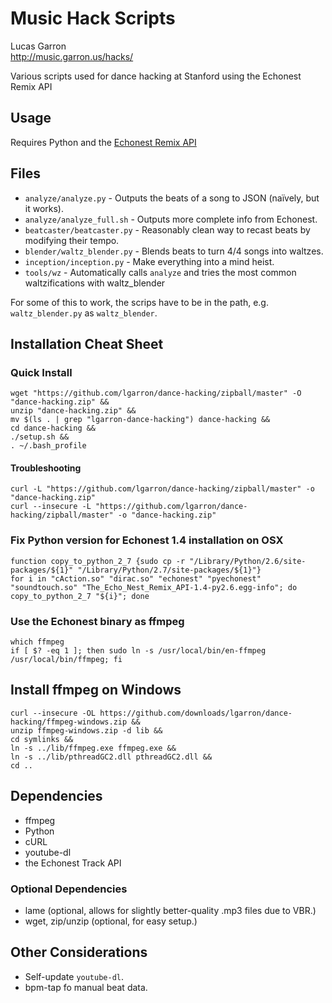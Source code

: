 # Music Hack Scripts
Lucas Garron  
<http://music.garron.us/hacks/>

Various scripts used for dance hacking at Stanford using the Echonest Remix API

## Usage
Requires Python and the [Echonest Remix API](https://code.google.com/p/echo-nest-remix/)

## Files

- `analyze/analyze.py` - Outputs the beats of a song to JSON (naïvely, but it works).
- `analyze/analyze_full.sh` - Outputs more complete info from Echonest.
- `beatcaster/beatcaster.py` - Reasonably clean way to recast beats by modifying their tempo.
- `blender/waltz_blender.py` - Blends beats to turn 4/4 songs into waltzes.
- `inception/inception.py` - Make everything into a mind heist.
- `tools/wz` - Automatically calls `analyze` and tries the most common waltzifications with waltz_blender

For some of this to work, the scrips have to be in the path, e.g. `waltz_blender.py` as `waltz_blender`.

## Installation Cheat Sheet

### Quick Install

    wget "https://github.com/lgarron/dance-hacking/zipball/master" -O "dance-hacking.zip" &&
    unzip "dance-hacking.zip" &&
    mv $(ls . | grep "lgarron-dance-hacking") dance-hacking &&
    cd dance-hacking &&
    ./setup.sh &&
    . ~/.bash_profile

#### Troubleshooting

    curl -L "https://github.com/lgarron/dance-hacking/zipball/master" -o "dance-hacking.zip"
    curl --insecure -L "https://github.com/lgarron/dance-hacking/zipball/master" -o "dance-hacking.zip"

### Fix Python version for Echonest 1.4 installation on OSX

    function copy_to_python_2_7 {sudo cp -r "/Library/Python/2.6/site-packages/${1}" "/Library/Python/2.7/site-packages/${1}"}
    for i in "cAction.so" "dirac.so" "echonest" "pyechonest" "soundtouch.so" "The_Echo_Nest_Remix_API-1.4-py2.6.egg-info"; do copy_to_python_2_7 "${i}"; done

### Use the Echonest binary as ffmpeg

    which ffmpeg
    if [ $? -eq 1 ]; then sudo ln -s /usr/local/bin/en-ffmpeg /usr/local/bin/ffmpeg; fi

## Install ffmpeg on Windows

    curl --insecure -OL https://github.com/downloads/lgarron/dance-hacking/ffmpeg-windows.zip &&
    unzip ffmpeg-windows.zip -d lib &&
    cd symlinks &&
    ln -s ../lib/ffmpeg.exe ffmpeg.exe &&
    ln -s ../lib/pthreadGC2.dll pthreadGC2.dll &&
    cd ..


## Dependencies

- ffmpeg
- Python
- cURL
- youtube-dl
- the Echonest Track API

### Optional Dependencies

- lame (optional, allows for slightly better-quality .mp3 files due to VBR.)
- wget, zip/unzip (optional, for easy setup.)

## Other Considerations

- Self-update `youtube-dl`.
- bpm-tap fo manual beat data.